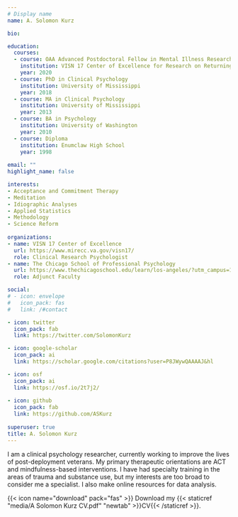 ```yaml
---
# Display name
name: A. Solomon Kurz

bio:

education:
  courses:
  - course: OAA Advanced Postdoctoral Fellow in Mental Illness Research & Treatment
    institution: VISN 17 Center of Excellence for Research on Returning War Veterans at Central Texas Veterans Healthcare System
    year: 2020
  - course: PhD in Clinical Psychology
    institution: University of Mississippi
    year: 2018
  - course: MA in Clinical Psychology
    institution: University of Mississippi
    year: 2013
  - course: BA in Psychology
    institution: University of Washington
    year: 2010
  - course: Diploma
    institution: Enumclaw High School
    year: 1998
    
email: ""
highlight_name: false

interests:
- Acceptance and Commitment Therapy
- Meditation
- Idiographic Analyses
- Applied Statistics
- Methodology
- Science Reform
    
organizations:
- name: VISN 17 Center of Excellence
  url: https://www.mirecc.va.gov/visn17/
  role: Clinical Research Psychologist
- name: The Chicago School of Professional Psychology
  url: https://www.thechicagoschool.edu/learn/los-angeles/?utm_campus=105
  role: Adjunct Faculty

social:
# - icon: envelope
#   icon_pack: fas
#   link: /#contact

- icon: twitter
  icon_pack: fab
  link: https://twitter.com/SolomonKurz

- icon: google-scholar
  icon_pack: ai
  link: https://scholar.google.com/citations?user=P8JWywQAAAAJ&hl

- icon: osf
  icon_pack: ai
  link: https://osf.io/2t7j2/
  
- icon: github
  icon_pack: fab
  link: https://github.com/ASKurz
  
superuser: true
title: A. Solomon Kurz
---
```


I am a clinical psychology researcher, currently working to improve the lives of post-deployment veterans. My primary therapeutic orientations are ACT and mindfulness-based interventions. I have had specialty training in the areas of trauma and substance use, but my interests are too broad to consider me a specialist. I also make online resources for data analysis.

{{< icon name="download" pack="fas" >}} Download my {{< staticref "media/A Solomon Kurz CV.pdf" "newtab" >}}CV{{< /staticref >}}.
